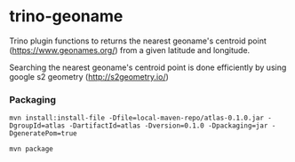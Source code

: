 # trino-geoname

Trino plugin functions to returns the nearest geoname's centroid point (https://www.geonames.org/) from a given latitude and longitude.

Searching the nearest geoname's centroid point is done efficiently by using google s2 geometry (http://s2geometry.io/)   


### Packaging
`mvn install:install-file -Dfile=local-maven-repo/atlas-0.1.0.jar -DgroupId=atlas -DartifactId=atlas -Dversion=0.1.0 -Dpackaging=jar -DgeneratePom=true`

`mvn package`
